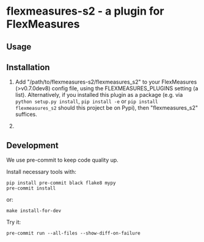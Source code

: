 # flexmeasures-s2 - a plugin for FlexMeasures


## Usage


## Installation

1. Add "/path/to/flexmeasures-s2/flexmeasures_s2" to your FlexMeasures (>v0.7.0dev8) config file,
   using the FLEXMEASURES_PLUGINS setting (a list).
   Alternatively, if you installed this plugin as a package (e.g. via `python setup.py install`, `pip install -e` or `pip install flexmeasures_s2` should this project be on Pypi), then "flexmeasures_s2" suffices.

2.  


## Development

We use pre-commit to keep code quality up.

Install necessary tools with:

    pip install pre-commit black flake8 mypy
    pre-commit install

or:

    make install-for-dev

Try it:

    pre-commit run --all-files --show-diff-on-failure
